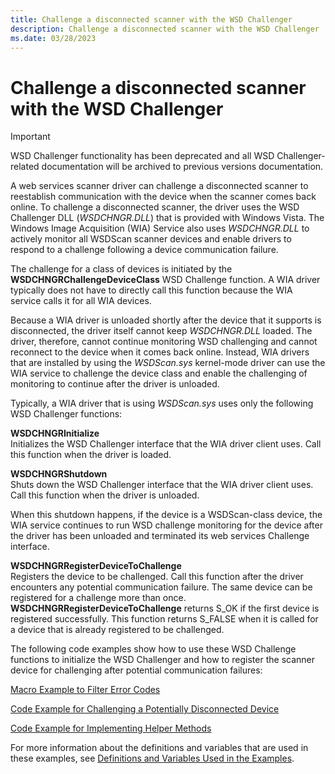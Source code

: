```yaml
---
title: Challenge a disconnected scanner with the WSD Challenger
description: Challenge a disconnected scanner with the WSD Challenger
ms.date: 03/28/2023
---
```


# Challenge a disconnected scanner with the WSD Challenger

> [!IMPORTANT]
> WSD Challenger functionality has been deprecated and all WSD Challenger-related documentation will be archived to previous versions documentation.

A web services scanner driver can challenge a disconnected scanner to reestablish communication with the device when the scanner comes back online. To challenge a disconnected scanner, the driver uses the WSD Challenger DLL (*WSDCHNGR.DLL*) that is provided with Windows Vista. The Windows Image Acquisition (WIA) Service also uses *WSDCHNGR.DLL* to actively monitor all WSDScan scanner devices and enable drivers to respond to a challenge following a device communication failure.

The challenge for a class of devices is initiated by the **WSDCHNGRChallengeDeviceClass** WSD Challenge function. A WIA driver typically does not have to directly call this function because the WIA service calls it for all WIA devices.

Because a WIA driver is unloaded shortly after the device that it supports is disconnected, the driver itself cannot keep *WSDCHNGR.DLL* loaded. The driver, therefore, cannot continue monitoring WSD challenging and cannot reconnect to the device when it comes back online. Instead, WIA drivers that are installed by using the *WSDScan.sys* kernel-mode driver can use the WIA service to challenge the device class and enable the challenging of monitoring to continue after the driver is unloaded.

Typically, a WIA driver that is using *WSDScan.sys* uses only the following WSD Challenger functions:

**WSDCHNGRInitialize**  
Initializes the WSD Challenger interface that the WIA driver client uses. Call this function when the driver is loaded.

**WSDCHNGRShutdown**  
Shuts down the WSD Challenger interface that the WIA driver client uses. Call this function when the driver is unloaded.

When this shutdown happens, if the device is a WSDScan-class device, the WIA service continues to run WSD challenge monitoring for the device after the driver has been unloaded and terminated its web services Challenge interface.

**WSDCHNGRRegisterDeviceToChallenge**  
Registers the device to be challenged. Call this function after the driver encounters any potential communication failure. The same device can be registered for a challenge more than once. **WSDCHNGRRegisterDeviceToChallenge** returns S_OK if the first device is registered successfully. This function returns S_FALSE when it is called for a device that is already registered to be challenged.

The following code examples show how to use these WSD Challenge functions to initialize the WSD Challenger and how to register the scanner device for challenging after potential communication failures:

[Macro Example to Filter Error Codes](macro-example-to-filter-error-codes.md)

[Code Example for Challenging a Potentially Disconnected Device](code-example-for-challenging-a-potentially-disconnected-device.md)

[Code Example for Implementing Helper Methods](code-example-for-implementing-helper-methods.md)

For more information about the definitions and variables that are used in these examples, see [Definitions and Variables Used in the Examples](definitions-and-variables-used-in-the-examples.md).
